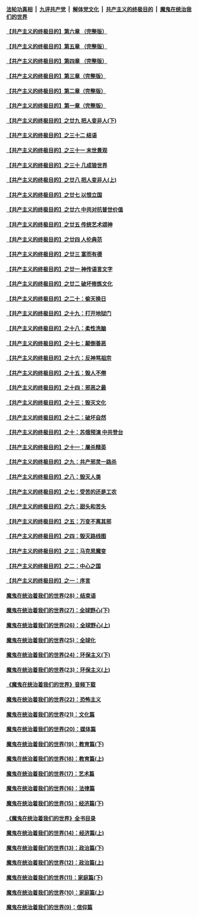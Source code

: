 ####  [法轮功真相](../../../../basic/blob/master/README.md?t=04021101) &nbsp;|&nbsp; [九评共产党](../../../../9ping.md/blob/master/README.md?t=04021101) &nbsp;|&nbsp; [解体党文化](../../../../jtdwh.md/blob/master/README.md?t=04021101)  &nbsp;|&nbsp; [共产主义的终极目的](../../../../gczydzjmd.md/blob/master/README.md?t=04021101) &nbsp;|&nbsp; [魔鬼在统治我们的世界](../../../../mgztzwmdsj.md/blob/master/README.md?t=04021101) 

#### [【共产主义的终极目的】第六章 （完整版）](../pages/nsc422/n11428913.md?t=04021101) 

#### [【共产主义的终极目的】第五章 （完整版）](../pages/nsc422/n11428912.md?t=04021101) 

#### [【共产主义的终极目的】第四章 （完整版）](../pages/nsc422/n11428907.md?t=04021101) 

#### [【共产主义的终极目的】第三章（完整版）](../pages/nsc422/n11428848.md?t=04021101) 

#### [【共产主义的终极目的】第二章（完整版）](../pages/nsc422/n11428831.md?t=04021101) 

#### [【共产主义的终极目的】第一章（完整版）](../pages/nsc422/n11417651.md?t=04021101) 

#### [【共产主义的终极目的】之廿九 把人变非人(下)](../pages/nsc422/n11344140.md?t=04021101) 

#### [【共产主义的终极目的】之三十二 结语](../pages/nsc422/n11360535.md?t=04021101) 

#### [【共产主义的终极目的】之三十一 末世景观](../pages/nsc422/n11351129.md?t=04021101) 

#### [【共产主义的终极目的】之三十 几成狼世界](../pages/nsc422/n11348280.md?t=04021101) 

#### [【共产主义的终极目的】之廿八 把人变非人(上)](../pages/nsc422/n11340492.md?t=04021101) 

#### [【共产主义的终极目的】之廿七 以恨立国](../pages/nsc422/n11336944.md?t=04021101) 

#### [【共产主义的终极目的】之廿六 中共对抗普世价值](../pages/nsc422/n11324785.md?t=04021101) 

#### [【共产主义的终极目的】之廿五 传统艺术颂神](../pages/nsc422/n11296396.md?t=04021101) 

#### [【共产主义的终极目的】之廿四 人伦典范](../pages/nsc422/n11296397.md?t=04021101) 

#### [【共产主义的终极目的】之廿三 富而有德](../pages/nsc422/n11283598.md?t=04021101) 

#### [【共产主义的终极目的】之廿一 神传语言文字](../pages/nsc422/n11263265.md?t=04021101) 

#### [【共产主义的终极目的】之廿二 破坏修炼文化](../pages/nsc422/n11245728.md?t=04021101) 

#### [【共产主义的终极目的】之二十：偷天换日](../pages/nsc422/n11238846.md?t=04021101) 

#### [【共产主义的终极目的】之十九：打开地狱门](../pages/nsc422/n11206376.md?t=04021101) 

#### [【共产主义的终极目的】之十八：柔性洗脑](../pages/nsc422/n11199994.md?t=04021101) 

#### [【共产主义的终极目的】之十七：颠倒善恶](../pages/nsc422/n11179782.md?t=04021101) 

#### [【共产主义的终极目的】之十六：反神骂祖宗](../pages/nsc422/n11166798.md?t=04021101) 

#### [【共产主义的终极目的】之十五：毁人不倦](../pages/nsc422/n11166792.md?t=04021101) 

#### [【共产主义的终极目的】之十四：邪恶之最](../pages/nsc422/n11150249.md?t=04021101) 

#### [【共产主义的终极目的】之十三：毁灭文化](../pages/nsc422/n11135227.md?t=04021101) 

#### [【共产主义的终极目的】之十二：破坏自然](../pages/nsc422/n11135214.md?t=04021101) 

#### [【共产主义的终极目的】之十：苏俄预演 中共登台](../pages/nsc422/n11118424.md?t=04021101) 

#### [【共产主义的终极目的】之十一：屠杀精英](../pages/nsc422/n11118442.md?t=04021101) 

#### [【共产主义的终极目的】之九：共产邪灵一路杀](../pages/nsc422/n11114139.md?t=04021101) 

#### [【共产主义的终极目的】之八：毁灭人类](../pages/nsc422/n11108503.md?t=04021101) 

#### [【共产主义的终极目的】之七：受苦的还是工农](../pages/nsc422/n11101809.md?t=04021101) 

#### [【共产主义的终极目的】之六：甜头和苦头](../pages/nsc422/n11096971.md?t=04021101) 

#### [【共产主义的终极目的】之五：万变不离其邪](../pages/nsc422/n11091285.md?t=04021101) 

#### [【共产主义的终极目的】之四：毁灭路线图](../pages/nsc422/n11086284.md?t=04021101) 

#### [【共产主义的终极目的】之三：马克思魔变](../pages/nsc422/n11061941.md?t=04021101) 

#### [【共产主义的终极目的】之二：中心之国](../pages/nsc422/n11047728.md?t=04021101) 

#### [【共产主义的终极目的】之一：序言](../pages/nsc422/n11086077.md?t=04021101) 

#### [魔鬼在统治着我们的世界(28)：结束语](../pages/nsc422/n10936246.md?t=04021101) 

#### [魔鬼在统治着我们的世界(27)：全球野心(下)](../pages/nsc422/n10928319.md?t=04021101) 

#### [魔鬼在统治着我们的世界(26)：全球野心(上)](../pages/nsc422/n10900318.md?t=04021101) 

#### [魔鬼在统治着我们的世界(25)：全球化](../pages/nsc422/n10788205.md?t=04021101) 

#### [魔鬼在统治着我们的世界(24)：环保主义(下)](../pages/nsc422/n10695307.md?t=04021101) 

#### [魔鬼在统治着我们的世界(23)：环保主义(上)](../pages/nsc422/n10688613.md?t=04021101) 

#### [《魔鬼在统治着我们的世界》音频下载](../pages/nsc422/n10635553.md?t=04021101) 

#### [魔鬼在统治着我们的世界(22)：恐怖主义](../pages/nsc422/n10614727.md?t=04021101) 

#### [魔鬼在统治着我们的世界(21)：文化篇](../pages/nsc422/n10597706.md?t=04021101) 

#### [魔鬼在统治着我们的世界(20)：媒体篇](../pages/nsc422/n10586579.md?t=04021101) 

#### [魔鬼在统治着我们的世界(19)：教育篇(下)](../pages/nsc422/n10564808.md?t=04021101) 

#### [魔鬼在统治着我们的世界(18)：教育篇(上)](../pages/nsc422/n10526970.md?t=04021101) 

#### [魔鬼在统治着我们的世界(17)：艺术篇](../pages/nsc422/n10499093.md?t=04021101) 

#### [魔鬼在统治着我们的世界(16)：法律篇](../pages/nsc422/n10485969.md?t=04021101) 

#### [魔鬼在统治着我们的世界(15)：经济篇(下)](../pages/nsc422/n10469975.md?t=04021101) 

#### [《魔鬼在统治着我们的世界》全书目录](../pages/nsc422/n10464261.md?t=04021101) 

#### [魔鬼在统治着我们的世界(14)：经济篇(上)](../pages/nsc422/n10457370.md?t=04021101) 

#### [魔鬼在统治着我们的世界(13)：政治篇(下)](../pages/nsc422/n10448270.md?t=04021101) 

#### [魔鬼在统治着我们的世界(12)：政治篇(上)](../pages/nsc422/n10444576.md?t=04021101) 

#### [魔鬼在统治着我们的世界(11)：家庭篇(下)](../pages/nsc422/n10440961.md?t=04021101) 

#### [魔鬼在统治着我们的世界(10)：家庭篇(上)](../pages/nsc422/n10435448.md?t=04021101) 

#### [魔鬼在统治着我们的世界(9)：信仰篇](../pages/nsc422/n10432159.md?t=04021101) 

